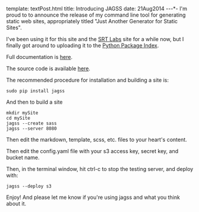 template: textPost.html
title: Introducing JAGSS
date: 21Aug2014
-*-*-*-
I'm proud to to announce the release of my command line tool for generating static web sites, appropriately titled "Just Another Generator for Static Sites".

I've been using it for this site and the [SRT Labs](http://srtlabs.com) site for a while now, but I finally got around to uploading it to the [Python Package Index](https://pypi.python.org/pypi/jagss/0.0.1).

Full documentation is [here](http://jagss.rpy.xyz).

The source code is available [here](https://github.com/esonderegger/jagss).

The recommended procedure for installation and building a site is:

    sudo pip install jagss

And then to build a site

    mkdir mySite
    cd mySite
    jagss --create sass
    jagss --server 8080

Then edit the markdown, template, scss, etc. files to your heart's content.

Then edit the config.yaml file with your s3 access key, secret key, and bucket name.

Then, in the terminal window, hit ctrl-c to stop the testing server, and deploy with:

    jagss --deploy s3

Enjoy! And please let me know if you're using jagss and what you think about it.
